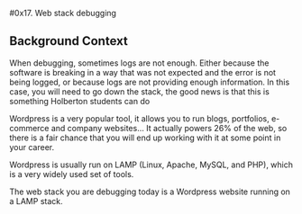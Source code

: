 #0x17. Web stack debugging

<h2>Background Context</h2>
<p>When debugging, sometimes logs are not enough. Either because the software is breaking in a way that was not expected and the error is not being logged, or because logs are not providing enough information. In this case, you will need to go down the stack, the good news is that this is something Holberton students can do </p>
<p>Wordpress is a very popular tool, it allows you to run blogs, portfolios, e-commerce and company websites… It actually powers 26% of the web, so there is a fair chance that you will end up working with it at some point in your career.</p>
<p>Wordpress is usually run on LAMP (Linux, Apache, MySQL, and PHP), which is a very widely used set of tools.</p>
<p>The web stack you are debugging today is a Wordpress website running on a LAMP stack.</p>
